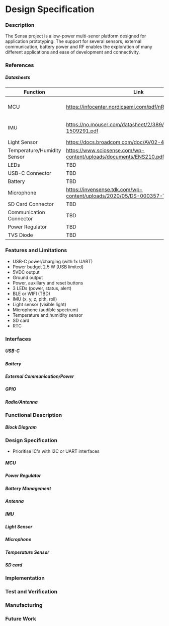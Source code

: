# Design Specification

### Description

The Sensa project is a low-power multi-senor platform designed for application prototyping. The support for several sensors, external communication, battery power and RF enables the exploration of many different applications and ease of development and connectivity. 

### References 

##### Datasheets
| Function | Link | Comment |
| - | - | - |
| MCU | https://infocenter.nordicsemi.com/pdf/nRF5340_PS_v1.3.pdf | (w/ temperature sensor) |
| IMU | https://no.mouser.com/datasheet/2/389/lsm6dsl-1509291.pdf | (w/ temperature sensor) |
| Light Sensor | https://docs.broadcom.com/doc/AV02-4755EN |  |
| Temperature/Humidity Sensor | https://www.sciosense.com/wp-content/uploads/documents/ENS210.pdf |  |
| LEDs | TBD |  |
| USB-C Connector | TBD |  |
| Battery | TBD |  |
| Microphone | https://invensense.tdk.com/wp-content/uploads/2020/05/DS-000357-T3902-v1.0.pdf |  |
| SD Card Connector | TBD |  |
| Communication Connector | TBD |  |
| Power Regulator | TBD |  |
| TVS Diode | TBD |  |

### Features and Limitations
* USB-C power/charging (with 1x UART)
* Power budget 2.5 W (USB limited)
* 5VDC output
* Ground output
* Power, auxillary and reset buttons
* 3 LEDs (power, status, alert)
* BLE or WIFI (TBD)
* IMU (x, y, z, pith, roll)
* Light sensor (visible light)
* Microphone (audible spectrum)
* Temperature and humidity sensor
* SD card
* RTC

### Interfaces

##### USB-C

##### Battery 

##### External Communication/Power

##### GPIO

##### Radio/Antenna

### Functional Description

##### Block Diagram

### Design Specification
* Prioritise IC's with I2C or UART interfaces

##### MCU

##### Power Regulator

##### Battery Management

##### Antenna

##### IMU

##### Light Sensor

##### Microphone

##### Temperature Sensor

##### SD card

### Implementation

### Test and Verification

### Manufacturing

### Future Work
